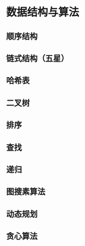 # 数据结构与算法

## 顺序结构



## 链式结构（五星）



## 哈希表



##  二叉树



## 排序



## 查找



## 递归



## 图搜素算法



## 动态规划



## 贪心算法









